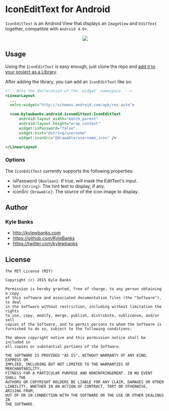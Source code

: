 # IconEditText for Android

`IconEditText` is an Android View that displays an `ImageView` and `EditText` together, compatible with `Android 4.0+`.

<p style="text-align: center">
  <img src="https://s3.amazonaws.com/kylewbanks/IconEditText/example.png"/>
</p>

## Usage

Using the `IconEditText` is easy enough, just clone the repo and <a href="https://www.google.ca/search?q=android+studio+add+library">add it to your project as a Library</a>.

After adding the library, you can add an `IconEditText` like so:

```xml
<!-- Note the declaration of the `widget` namespace. -->
<LinearLayout 
  ...
  xmlns:widget="http://schemas.android.com/apk/res-auto">

  <com.kylewbanks.android.iconedittext.IconEditText
      android:layout_width="match_parent"
      android:layout_height="wrap_content"
      widget:isPassword="false"
      widget:hint="@string/username"
      widget:iconSrc="@drawable/username_icon" />

</LinearLayout
```

### Options

The `IconEditText` currently supports the following properties:

- isPassword `{Boolean}`: If true, will mask the EditText's input.
- hint `{String}`: The hint text to display, if any.
- iconSrc `{Drawable}`: The source of the icon image to display.

## Author

### Kyle Banks
- http://kylewbanks.com
- https://github.com/KyleBanks
- https://twitter.com/kylewbanks

## License
```
The MIT License (MIT)

Copyright (c) 2015 Kyle Banks

Permission is hereby granted, free of charge, to any person obtaining a copy
of this software and associated documentation files (the "Software"), to deal
in the Software without restriction, including without limitation the rights
to use, copy, modify, merge, publish, distribute, sublicense, and/or sell
copies of the Software, and to permit persons to whom the Software is
furnished to do so, subject to the following conditions:

The above copyright notice and this permission notice shall be included in
all copies or substantial portions of the Software.

THE SOFTWARE IS PROVIDED "AS IS", WITHOUT WARRANTY OF ANY KIND, EXPRESS OR
IMPLIED, INCLUDING BUT NOT LIMITED TO THE WARRANTIES OF MERCHANTABILITY,
FITNESS FOR A PARTICULAR PURPOSE AND NONINFRINGEMENT. IN NO EVENT SHALL THE
AUTHORS OR COPYRIGHT HOLDERS BE LIABLE FOR ANY CLAIM, DAMAGES OR OTHER
LIABILITY, WHETHER IN AN ACTION OF CONTRACT, TORT OR OTHERWISE, ARISING FROM,
OUT OF OR IN CONNECTION WITH THE SOFTWARE OR THE USE OR OTHER DEALINGS IN
THE SOFTWARE.
```
